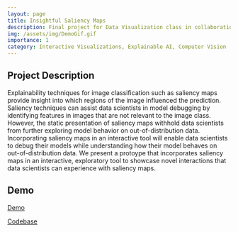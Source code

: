 ```yaml
---
layout: page
title: Insightful Saliency Maps
description: Final project for Data Visualization class in collaboration with Swetha Kannan.
img: /assets/img/DemoGif.gif
importance: 1
category: Interactive Visualizations, Explainable AI, Computer Vision
---
```


## Project Description

Explainability techniques for image classification such as saliency maps provide insight into which regions of the image influenced the prediction. Saliency techniques can assist data scientists in model debugging by identifying features in images that are not relevant to the image class. However, the static presentation of saliency maps withhold data scientists from further exploring model behavior on out-of-distribution data. Incorporating saliency maps in an interactive tool will enable data scientists to debug their models while understanding how their model behaves on out-of-distribution data. We present a protoype that incorporates saliency maps in an interactive, exploratory tool to showcase novel interactions that data scientists can experience with saliency maps. 


## Demo

[Demo](https://cmu-vis-2021.github.io/Insightful-Saliency-Maps/)

[Codebase](https://github.com/CMU-Vis-2021/Insightful-Saliency-Maps)
